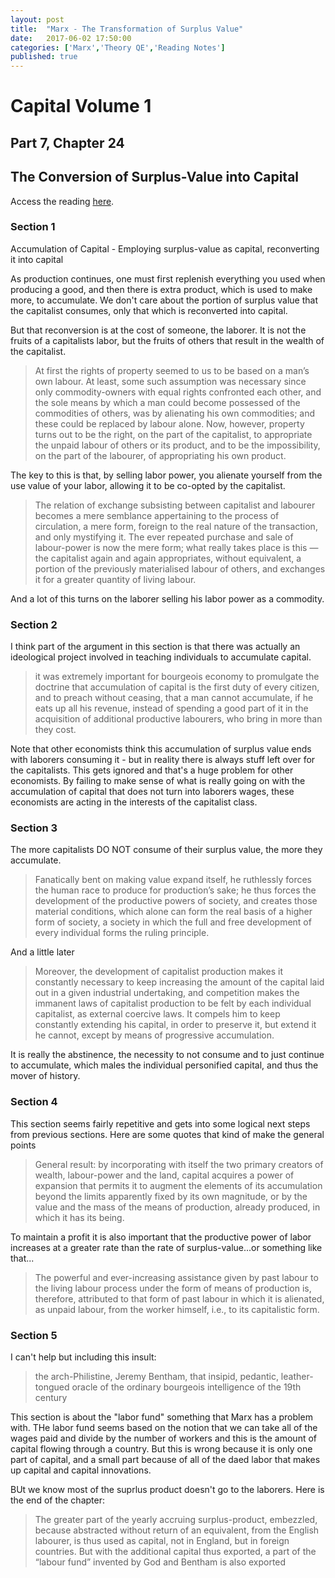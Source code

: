 ```yaml
---
layout: post
title:  "Marx - The Transformation of Surplus Value"
date:   2017-06-02 17:50:00
categories: ['Marx','Theory QE','Reading Notes']
published: true
---
```


# Capital Volume 1
## Part 7, Chapter 24
## The Conversion of Surplus-Value into Capital

Access the reading [here](https://www.marxists.org/archive/marx/works/1867-c1/ch24.htm#S1).

### Section 1
Accumulation of Capital - Employing surplus-value as capital, reconverting it into capital

As production continues, one must first replenish everything you used when producing a good, and then there is extra product, which is used to make more, to accumulate. We don't care about the portion of surplus value that the capitalist consumes, only that which is reconverted into capital.

But that reconversion is at the cost of someone, the laborer. It is not the fruits of a capitalists labor, but the fruits of others that result in the wealth of the capitalist.

> At first the rights of property seemed to us to be based on a man’s own labour. At least, some such assumption was necessary since only commodity-owners with equal rights confronted each other, and the sole means by which a man could become possessed of the commodities of others, was by alienating his own commodities; and these could be replaced by labour alone. Now, however, property turns out to be the right, on the part of the capitalist, to appropriate the unpaid labour of others or its product, and to be the impossibility, on the part of the labourer, of appropriating his own product.

The key to this is that, by selling labor power, you alienate yourself from the use value of your labor, allowing it to be co-opted by the capitalist.

>The relation of exchange subsisting between capitalist and labourer becomes a mere semblance appertaining to the process of circulation, a mere form, foreign to the real nature of the transaction, and only mystifying it. The ever repeated purchase and sale of labour-power is now the mere form; what really takes place is this — the capitalist again and again appropriates, without equivalent, a portion of the previously materialised labour of others, and exchanges it for a greater quantity of living labour.

And a lot of this turns on the laborer selling his labor power as a commodity.


### Section 2
I think part of the argument in this section is that there was actually an ideological project involved in teaching individuals to accumulate capital.
>it was extremely important for bourgeois economy to promulgate the doctrine that accumulation of capital is the first duty of every citizen, and to preach without ceasing, that a man cannot accumulate, if he eats up all his revenue, instead of spending a good part of it in the acquisition of additional productive labourers, who bring in more than they cost.

Note that other economists think this accumulation of surplus value ends with laborers consuming it - but in reality there is always stuff left over for the capitalists. This gets ignored and that's a huge problem for other economists. By failing to make sense of what is really going on with the accumulation of capital that does not turn into laborers wages, these economists are acting in the interests of the capitalist class.


### Section 3
The more capitalists DO  NOT consume of their surplus value, the more they accumulate.
>Fanatically bent on making value expand itself, he ruthlessly forces the human race to produce for production’s sake; he thus forces the development of the productive powers of society, and creates those material conditions, which alone can form the real basis of a higher form of society, a society in which the full and free development of every individual forms the ruling principle.

And a little later
>Moreover, the development of capitalist production makes it constantly necessary to keep increasing the amount of the capital laid out in a given industrial undertaking, and competition makes the immanent laws of capitalist production to be felt by each individual capitalist, as external coercive laws. It compels him to keep constantly extending his capital, in order to preserve it, but extend it he cannot, except by means of progressive accumulation.

It is really the abstinence, the necessity to not consume and to just continue to accumulate, which males the individual personified capital, and thus the mover of history.

### Section 4
This section seems fairly repetitive and gets into some logical next steps from previous sections. Here are some quotes that kind of make the general points

>General result: by incorporating with itself the two primary creators of wealth, labour-power and the land, capital acquires a power of expansion that permits it to augment the elements of its accumulation beyond the limits apparently fixed by its own magnitude, or by the value and the mass of the means of production, already produced, in which it has its being.

To maintain a profit it is also important that the productive power of labor increases at a greater rate than the rate of surplus-value...or something like that...

>The powerful and ever-increasing assistance given by past labour to the living labour process under the form of means of production is, therefore, attributed to that form of past labour in which it is alienated, as unpaid labour, from the worker himself, i.e., to its capitalistic form.


### Section 5
I can't help but including this insult:
>the arch-Philistine, Jeremy Bentham, that insipid, pedantic, leather-tongued oracle of the ordinary bourgeois intelligence of the 19th century

This section is about the "labor fund" something that Marx has a problem with. THe labor fund seems based on the notion that we can take all of the wages paid and divide by the number of workers and this is the amount of capital flowing through a country. But this is wrong because it is only one part of capital, and a small part because of all of the daed labor that makes up capital and capital innovations.

BUt we know most of the suprlus product doesn't go to the laborers. Here is the end of the chapter:
>The greater part of the yearly accruing surplus-product, embezzled, because abstracted without return of an equivalent, from the English labourer, is thus used as capital, not in England, but in foreign countries. But with the additional capital thus exported, a part of the “labour fund” invented by God and Bentham is also exported
